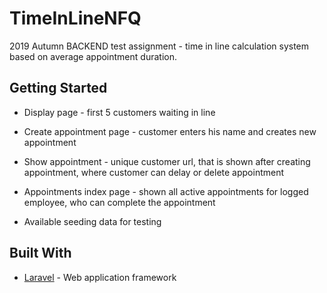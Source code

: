 # TimeInLineNFQ

2019 Autumn BACKEND test assignment - time in line calculation system based on average appointment duration.


## Getting Started

* Display page - first 5 customers waiting in line
* Create appointment page - customer enters his name and creates new appointment
* Show appointment - unique customer url, that is shown after creating appointment, where customer can delay or delete appointment
* Appointments index page - shown all active appointments for logged employee, who can complete the appointment

* Available seeding data for testing

## Built With

* [Laravel](https://laravel.com) - Web application framework


